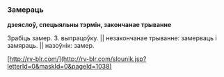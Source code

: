 ### Замераць
**дзеяслоў, спецыяльны тэрмін, закончанае трыванне**

Зрабіць замер. З. выпрацоўку. || незакончанае трыванне: замерваць і замяраць. || назоўнік: замер.

<a rel="author">[http://rv-blr.com/](http://rv-blr.com/slounik.jsp?letterId=0&maskId=0&pageId=1038)</a>
